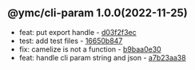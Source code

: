 <a name="1.0.0">

## @ymc/cli-param 1.0.0(2022-11-25)</a> 
- feat: put export handle - [d03f2f3ec](https://github.com/ymc-github/js-idea/commit/ed03f2f3ec1c0b5afe1145495ca90b947b4ee996 "feat(core): put export handle&#10;&#10;export main hanle as below&#10;getBuiltinConfig, getCliFlags, getMainOptions&#10;export its helps handle as bellow&#10;paramJsonToString, getValFromParam, camelizeFlags&#10;&#10;generated by ymc@robot")
- test: add test files - [16650b847](https://github.com/ymc-github/js-idea/commit/a16650b84741f538d134c30787215f257eb6ae97 "test(core): add test files&#10;&#10;export getVersionType, incrementVersion, bumpVersion&#10;&#10;generated by ymc@robot")
- fix: camelize is not a function - [b9baa0e30](https://github.com/ymc-github/js-idea/commit/8b9baa0e309e197e13c792da5337f7eccbca64bc "fix(core): camelize is not a function&#10;&#10;use cjs,esm,umd format&#10;use min version per format&#10;use esm without min as index.js&#10;&#10;generated by ymc@robot")
- feat: handle cli param string and json - [a7b23aa38](https://github.com/ymc-github/js-idea/commit/da7b23aa3858f5efef0a15be79496b5ec3089c60 "feat(core): handle cli param string and json&#10;&#10;with option.mode='file'&#10;&#10;generated by ymc@robot")